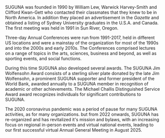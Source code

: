 SUGUNA was founded in 1990 by William Lew, Warwick Harvey-Smith and
Clifford Kwan-Gett who contacted their classmates that they knew to be
in North America. In addition they placed an advertisement in the
*Gazette* and obtained a listing of Sydney University graduates in the
U.S.A. and Canada. The first meeting was held in 1991 in Sun River,
Oregon.  

Three-day Annual Conferences were run from 1991-2017, held in
different US locations and were a mainstay of the organization for
most of the 1990s and into the 2000s and early 2010s.  The Conferences
comprised lectures on a range of topics in the arts, sciences,
business and beyond, as well as sporting events, and social functions.

During this time SUGUNA also developed several awards. The SUGUNA Jim
Wolfensohn Award consists of a sterling silver plate donated by the
late Jim Wolfensohn, a prominent SUGUNA supporter and former president
of the World Bank, awarded annually to a SUGUNA member in recognition
of academic or other achievements.  The Michael Challis Distinguished
Service Award award recognizes individuals for significant
contributions to SUGUNA.

The 2020 coronavirus pandemic was a period of pause for many SUGUNA
activities, as for many organizations. but from 2022 onwards, SUGUNA
has re-organized and has revitalized it's mission and bylaws, with an
increasing focus on regional in-person events and virtual national
events, leading to our first successful virtual Annual General Meeting
in August 2025.
